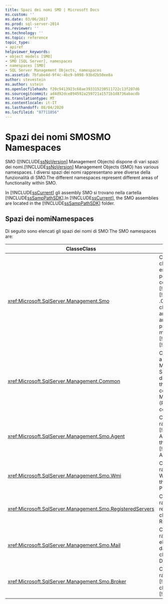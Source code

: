 ```yaml
---
title: Spazi dei nomi SMO | Microsoft Docs
ms.custom: ''
ms.date: 03/06/2017
ms.prod: sql-server-2014
ms.reviewer: ''
ms.technology: ''
ms.topic: reference
topic_type:
- apiref
helpviewer_keywords:
- object models [SMO]
- SMO [SQL Server], namespaces
- namespaces [SMO]
- SQL Server Management Objects, namespaces
ms.assetid: 7bfabe4d-9f4c-4bc9-b998-93bd2b50ee8a
author: stevestein
ms.author: sstein
ms.openlocfilehash: f20c9413923c68ae393315230511722c13f207d6
ms.sourcegitcommit: ad4d92dce894592a259721a1571b1d8736abacdb
ms.translationtype: MT
ms.contentlocale: it-IT
ms.lasthandoff: 08/04/2020
ms.locfileid: "87711856"
---
```

# <a name="smo-namespaces"></a><span data-ttu-id="ec1bf-102">Spazi dei nomi SMO</span><span class="sxs-lookup"><span data-stu-id="ec1bf-102">SMO Namespaces</span></span>
  <span data-ttu-id="ec1bf-103">SMO ([!INCLUDE[ssNoVersion](../../includes/ssnoversion-md.md)] Management Objects) dispone di vari spazi dei nomi.</span><span class="sxs-lookup"><span data-stu-id="ec1bf-103">[!INCLUDE[ssNoVersion](../../includes/ssnoversion-md.md)] Management Objects (SMO) has various namespaces.</span></span> <span data-ttu-id="ec1bf-104">I diversi spazi dei nomi rappresentano aree diverse della funzionalità di SMO.</span><span class="sxs-lookup"><span data-stu-id="ec1bf-104">The different namespaces represent different areas of functionality within SMO.</span></span>  
  
 <span data-ttu-id="ec1bf-105">In [!INCLUDE[ssCurrent](../../includes/sscurrent-md.md)] gli assembly SMO si trovano nella cartella [!INCLUDE[ssSampPathSDK](../../includes/sssamppathsdk-md.md)].</span><span class="sxs-lookup"><span data-stu-id="ec1bf-105">In [!INCLUDE[ssCurrent](../../includes/sscurrent-md.md)], the SMO assemblies are located in the [!INCLUDE[ssSampPathSDK](../../includes/sssamppathsdk-md.md)] folder.</span></span>  
  
## <a name="namespaces"></a><span data-ttu-id="ec1bf-106">Spazi dei nomi</span><span class="sxs-lookup"><span data-stu-id="ec1bf-106">Namespaces</span></span>  
 <span data-ttu-id="ec1bf-107">Di seguito sono elencati gli spazi dei nomi di SMO:</span><span class="sxs-lookup"><span data-stu-id="ec1bf-107">The SMO namespaces are:</span></span>  
  
|<span data-ttu-id="ec1bf-108">Classe</span><span class="sxs-lookup"><span data-stu-id="ec1bf-108">Class</span></span>|<span data-ttu-id="ec1bf-109">Funzione</span><span class="sxs-lookup"><span data-stu-id="ec1bf-109">Function</span></span>|  
|-----------|--------------|  
|<xref:Microsoft.SqlServer.Management.Smo>|<span data-ttu-id="ec1bf-110">Contiene classi di istanza, classi di utilità ed enumerazioni utilizzate per modificare a livello di codice [!INCLUDE[msCoName](../../includes/msconame-md.md)] [!INCLUDE[ssNoVersion](../../includes/ssnoversion-md.md)] .</span><span class="sxs-lookup"><span data-stu-id="ec1bf-110">Contains instance classes, utility classes, and enumerations that are used to programmatically manipulate [!INCLUDE[msCoName](../../includes/msconame-md.md)][!INCLUDE[ssNoVersion](../../includes/ssnoversion-md.md)].</span></span>|  
|<xref:Microsoft.SqlServer.Management.Common>|<span data-ttu-id="ec1bf-111">Contiene le classi comuni a RMO (Replication Management Objects) e SMO, ad esempio classi di connessione.</span><span class="sxs-lookup"><span data-stu-id="ec1bf-111">Contains the classes that are common to Replication Management Objects (RMO) and SMO, such as connection classes.</span></span>|  
|<xref:Microsoft.SqlServer.Management.Smo.Agent>|<span data-ttu-id="ec1bf-112">Contiene classi che rappresentano [!INCLUDE[ssNoVersion](../../includes/ssnoversion-md.md)] Agent.</span><span class="sxs-lookup"><span data-stu-id="ec1bf-112">Contains classes that represent the [!INCLUDE[ssNoVersion](../../includes/ssnoversion-md.md)] Agent.</span></span>|  
|<xref:Microsoft.SqlServer.Management.Smo.Wmi>|<span data-ttu-id="ec1bf-113">Contiene classi che rappresentano il provider WMI.</span><span class="sxs-lookup"><span data-stu-id="ec1bf-113">Contains classes that represent the WMI Provider.</span></span>|  
|<xref:Microsoft.SqlServer.Management.Smo.RegisteredServers>|<span data-ttu-id="ec1bf-114">Contiene classi che rappresentano il server registrato.</span><span class="sxs-lookup"><span data-stu-id="ec1bf-114">Contains classes that represent Registered Server.</span></span>|  
|<xref:Microsoft.SqlServer.Management.Smo.Mail>|<span data-ttu-id="ec1bf-115">Contiene classi che rappresentano Posta elettronica database.</span><span class="sxs-lookup"><span data-stu-id="ec1bf-115">Contains classes that represent Database Mail.</span></span>|  
|<xref:Microsoft.SqlServer.Management.Smo.Broker>|<span data-ttu-id="ec1bf-116">Contiene classi che rappresentano [!INCLUDE[ssSB](../../includes/sssb-md.md)].</span><span class="sxs-lookup"><span data-stu-id="ec1bf-116">Contains classes that represent the [!INCLUDE[ssSB](../../includes/sssb-md.md)].</span></span>|  
  
  
